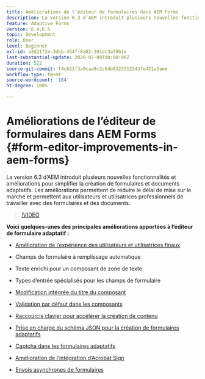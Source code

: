```yaml
---
title: Améliorations de l’éditeur de formulaires dans AEM Forms
description: La version 6.3 d’AEM introduit plusieurs nouvelles fonctionnalités et améliorations pour simplifier la création de formulaires et documents adaptatifs. Les améliorations permettent de réduire le délai de mise sur le marché et permettent aux utilisateurs et utilisatrices professionnels de travailler avec des formulaires et des documents.
feature: Adaptive Forms
version: 6.4,6.5
topic: Development
role: User
level: Beginner
exl-id: a2d21f2e-3dbb-454f-8a02-101dc3af9b1e
last-substantial-update: 2020-02-09T00:00:00Z
duration: 522
source-git-commit: f4c621f3a9caa8c2c64b8323312343fe421a5aee
workflow-type: tm+mt
source-wordcount: '164'
ht-degree: 100%

---
```


# Améliorations de l’éditeur de formulaires dans AEM Forms {#form-editor-improvements-in-aem-forms}

La version 6.3 d’AEM introduit plusieurs nouvelles fonctionnalités et améliorations pour simplifier la création de formulaires et documents adaptatifs. Les améliorations permettent de réduire le délai de mise sur le marché et permettent aux utilisateurs et utilisatrices professionnels de travailler avec des formulaires et des documents.

>[!VIDEO](https://video.tv.adobe.com/v/19500?quality=12&learn=on)

**Voici quelques-unes des principales améliorations apportées à l’éditeur de formulaire adaptatif :**

* [Amélioration de l’expérience des utilisateurs et utilisatrices finaux](https://helpx.adobe.com/fr/aem-forms/6-3/introduction-forms-authoring.html)

* Champs de formulaire à remplissage automatique
* Texte enrichi pour un composant de zone de texte
* Types d’entrée spécialisés pour les champs de formulaire

* [Modification intégrée du titre du composant](https://helpx.adobe.com/fr/aem-forms/6-3/introduction-forms-authoring.html)
* [Validation par défaut dans les composants](https://helpx.adobe.com/fr/aem-forms/6-3/introduction-forms-authoring.html)
* [Raccourcis clavier pour accélérer la création de contenu](https://helpx.adobe.com/aem-forms/6-3/keyboard-shortcuts.html#AdaptiveFormEditor)
* [Prise en charge du schéma JSON pour la création de formulaires adaptatifs](https://helpx.adobe.com/aem-forms/6-3/adaptive-form-json-schema-form-model.html)
* [Captcha dans les formulaires adaptatifs](https://helpx.adobe.com/aem-forms/6-3/captcha-adaptive-forms.html)
* [Amélioration de l’intégration d’Acrobat Sign](https://helpx.adobe.com/aem-forms/6-3/working-with-adobe-sign.html)
* [Envois asynchrones de formulaires](https://helpx.adobe.com/aem-forms/6-3/asynchronous-submissions-adaptive-forms.html)
